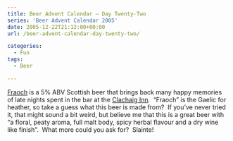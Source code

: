 ```yaml
---
title: Beer Advent Calendar – Day Twenty-Two
series: 'Beer Advent Calendar 2005'
date: 2005-12-22T21:12:00+00:00
url: /beer-advent-calendar-day-twenty-two/

categories:
  - Fun
tags:
  - Beer

---
```

[Fraoch][1] is a 5% ABV Scottish beer that brings back many happy memories of late nights spent in the bar at the [Clachaig Inn][2].  &#8220;Fraoch&#8221; is the Gaelic for heather, so take a guess what this beer is made from?  If you’ve never tried it, that might sound a bit weird, but believe me that this is a great beer with &#8220;a floral, peaty aroma, full malt body, spicy herbal flavour and a dry wine like finish&#8221;.  What more could you ask for?  Slainte!

 [1]: http://www.fraoch.com/
 [2]: http://www.clachaig.com/
